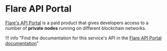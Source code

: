 # Flare API Portal

[Flare's API Portal](../../tech/api-portal.md) is a paid product that gives developers access to a number of **private nodes** running on different blockchain networks.

!!! info "Find the documentation for this service's API in the [Flare API Portal documentation](https://api-portal.flare.network/apis)"
